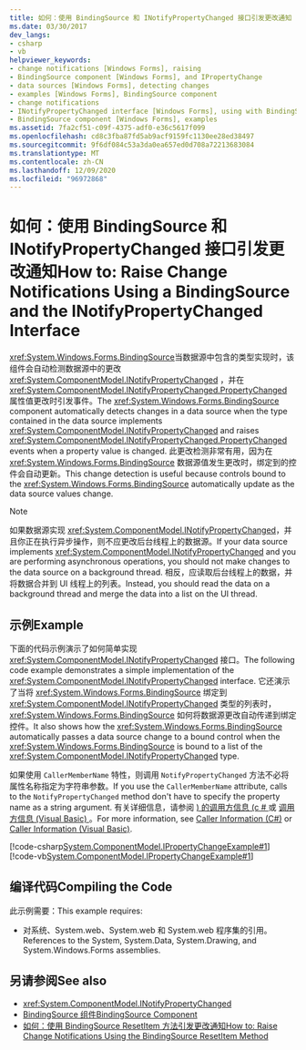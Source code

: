 ```yaml
---
title: 如何：使用 BindingSource 和 INotifyPropertyChanged 接口引发更改通知
ms.date: 03/30/2017
dev_langs:
- csharp
- vb
helpviewer_keywords:
- change notifications [Windows Forms], raising
- BindingSource component [Windows Forms], and IPropertyChange
- data sources [Windows Forms], detecting changes
- examples [Windows Forms], BindingSource component
- change notifications
- INotifyPropertyChanged interface [Windows Forms], using with BindingSource
- BindingSource component [Windows Forms], examples
ms.assetid: 7fa2cf51-c09f-4375-adf0-e36c5617f099
ms.openlocfilehash: cd8c3fba87fd5ab9acf9159fc1130ee28ed38497
ms.sourcegitcommit: 9f6df084c53a3da0ea657ed0d708a72213683084
ms.translationtype: MT
ms.contentlocale: zh-CN
ms.lasthandoff: 12/09/2020
ms.locfileid: "96972868"
---
```

# <a name="how-to-raise-change-notifications-using-a-bindingsource-and-the-inotifypropertychanged-interface"></a><span data-ttu-id="c5b52-102">如何：使用 BindingSource 和 INotifyPropertyChanged 接口引发更改通知</span><span class="sxs-lookup"><span data-stu-id="c5b52-102">How to: Raise Change Notifications Using a BindingSource and the INotifyPropertyChanged Interface</span></span>

<span data-ttu-id="c5b52-103"><xref:System.Windows.Forms.BindingSource>当数据源中包含的类型实现时，该组件会自动检测数据源中的更改 <xref:System.ComponentModel.INotifyPropertyChanged> ，并在 <xref:System.ComponentModel.INotifyPropertyChanged.PropertyChanged> 属性值更改时引发事件。</span><span class="sxs-lookup"><span data-stu-id="c5b52-103">The <xref:System.Windows.Forms.BindingSource> component automatically detects changes in a data source when the type contained in the data source implements <xref:System.ComponentModel.INotifyPropertyChanged> and raises <xref:System.ComponentModel.INotifyPropertyChanged.PropertyChanged> events when a property value is changed.</span></span> <span data-ttu-id="c5b52-104">此更改检测非常有用，因为在 <xref:System.Windows.Forms.BindingSource> 数据源值发生更改时，绑定到的控件会自动更新。</span><span class="sxs-lookup"><span data-stu-id="c5b52-104">This change detection is useful because controls bound to the <xref:System.Windows.Forms.BindingSource> automatically update as the data source values change.</span></span>  
  
> [!NOTE]
> <span data-ttu-id="c5b52-105">如果数据源实现 <xref:System.ComponentModel.INotifyPropertyChanged>，并且你正在执行异步操作，则不应更改后台线程上的数据源。</span><span class="sxs-lookup"><span data-stu-id="c5b52-105">If your data source implements <xref:System.ComponentModel.INotifyPropertyChanged> and you are performing asynchronous operations, you should not make changes to the data source on a background thread.</span></span> <span data-ttu-id="c5b52-106">相反，应读取后台线程上的数据，并将数据合并到 UI 线程上的列表。</span><span class="sxs-lookup"><span data-stu-id="c5b52-106">Instead, you should read the data on a background thread and merge the data into a list on the UI thread.</span></span>  
  
## <a name="example"></a><span data-ttu-id="c5b52-107">示例</span><span class="sxs-lookup"><span data-stu-id="c5b52-107">Example</span></span>  

 <span data-ttu-id="c5b52-108">下面的代码示例演示了如何简单实现 <xref:System.ComponentModel.INotifyPropertyChanged> 接口。</span><span class="sxs-lookup"><span data-stu-id="c5b52-108">The following code example demonstrates a simple implementation of the <xref:System.ComponentModel.INotifyPropertyChanged> interface.</span></span> <span data-ttu-id="c5b52-109">它还演示了当将 <xref:System.Windows.Forms.BindingSource> 绑定到 <xref:System.ComponentModel.INotifyPropertyChanged> 类型的列表时，<xref:System.Windows.Forms.BindingSource> 如何将数据源更改自动传递到绑定控件。</span><span class="sxs-lookup"><span data-stu-id="c5b52-109">It also shows how the <xref:System.Windows.Forms.BindingSource> automatically passes a data source change to a bound control when the <xref:System.Windows.Forms.BindingSource> is bound to a list of the <xref:System.ComponentModel.INotifyPropertyChanged> type.</span></span>  
  
 <span data-ttu-id="c5b52-110">如果使用 `CallerMemberName` 特性，则调用 `NotifyPropertyChanged` 方法不必将属性名称指定为字符串参数。</span><span class="sxs-lookup"><span data-stu-id="c5b52-110">If you use the `CallerMemberName` attribute, calls to the `NotifyPropertyChanged` method don't have to specify the property name as a string argument.</span></span> <span data-ttu-id="c5b52-111">有关详细信息，请参阅 [) 的调用方信息 (c # ](/dotnet/csharp/language-reference/attributes/caller-information) 或 [调用方信息 (Visual Basic) ](/dotnet/visual-basic/programming-guide/concepts/caller-information)。</span><span class="sxs-lookup"><span data-stu-id="c5b52-111">For more information, see [Caller Information (C#)](/dotnet/csharp/language-reference/attributes/caller-information) or [Caller Information (Visual Basic)](/dotnet/visual-basic/programming-guide/concepts/caller-information).</span></span>  
  
 [!code-csharp[System.ComponentModel.IPropertyChangeExample#1](~/samples/snippets/csharp/VS_Snippets_Winforms/System.ComponentModel.IPropertyChangeExample/CS/Form1.cs#1)]
 [!code-vb[System.ComponentModel.IPropertyChangeExample#1](~/samples/snippets/visualbasic/VS_Snippets_Winforms/System.ComponentModel.IPropertyChangeExample/VB/Form1.vb#1)]  
  
## <a name="compiling-the-code"></a><span data-ttu-id="c5b52-112">编译代码</span><span class="sxs-lookup"><span data-stu-id="c5b52-112">Compiling the Code</span></span>  

 <span data-ttu-id="c5b52-113">此示例需要：</span><span class="sxs-lookup"><span data-stu-id="c5b52-113">This example requires:</span></span>  
  
- <span data-ttu-id="c5b52-114">对系统、System.web、System.web 和 System.web 程序集的引用。</span><span class="sxs-lookup"><span data-stu-id="c5b52-114">References to the System, System.Data, System.Drawing, and System.Windows.Forms assemblies.</span></span>  
  
## <a name="see-also"></a><span data-ttu-id="c5b52-115">另请参阅</span><span class="sxs-lookup"><span data-stu-id="c5b52-115">See also</span></span>

- <xref:System.ComponentModel.INotifyPropertyChanged>
- [<span data-ttu-id="c5b52-116">BindingSource 组件</span><span class="sxs-lookup"><span data-stu-id="c5b52-116">BindingSource Component</span></span>](bindingsource-component.md)
- [<span data-ttu-id="c5b52-117">如何：使用 BindingSource ResetItem 方法引发更改通知</span><span class="sxs-lookup"><span data-stu-id="c5b52-117">How to: Raise Change Notifications Using the BindingSource ResetItem Method</span></span>](how-to-raise-change-notifications-using-the-bindingsource-resetitem-method.md)

